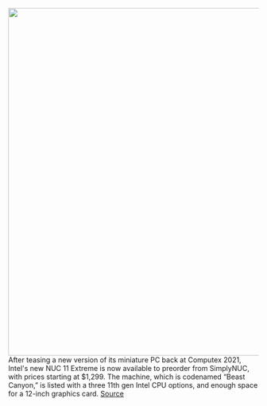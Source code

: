 <img src='https://cdn.vox-cdn.com/thumbor/vltYqrDcXbZ3bHYb7eBxOfBugzA=/0x0:900x600/1200x800/filters:focal(378x228:522x372)/cdn.vox-cdn.com/uploads/chorus_image/image/69615925/Beast_angle_right.0.jpg' width='700px' /><br/>
After teasing a new version of its miniature PC back at Computex 2021, Intel's new NUC 11 Extreme is now available to preorder from SimplyNUC, with prices starting at $1,299. The machine, which is codenamed “Beast Canyon,” is listed with a three 11th gen Intel CPU options, and enough space for a 12-inch graphics card.
<a href='https://www.theverge.com/2021/7/22/22588361/intel-nuc-11-extreme-price-release-date-features-11th-gen-cpu-full-size-graphics-card'> Source <a/>